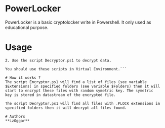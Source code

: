 # PowerLocker
PowerLocker is a basic cryptolocker write in Powershell. It only used as educational purpose.

# Usage
```1. Use the script Encryptor.ps1 to crypt data.
2. Use the script Decryptor.ps1 to decrypt data.

You should use these scripts in Virtual Environment.```

# How it works ?
The script Encryptor.ps1 will find a list of files (see variable $Extensions) in specified folders (see variable $Folders) then it will start to encrypt these files with random symetric key. The symetric key is stored in datastream of the encrypted file.

The script Decryptor.ps1 will find all files with .PLOCK extensions in specified folders then it will decrypt all files found.

# Authors
**LzOggar**
